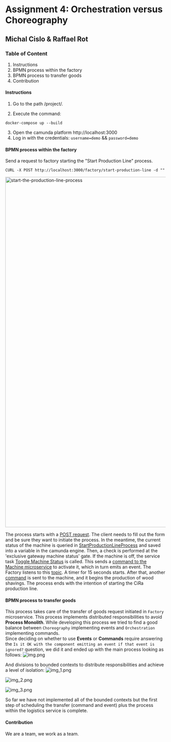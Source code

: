 # Assignment 4: Orchestration versus Choreography
## Michal Cislo & Raffael Rot

### Table of Content

1. Instructions
2. BPMN process within the factory
3. BPMN process to transfer goods
4. Contribution

#### Instructions
1. Go to the path /project/.

2. Execute the command:
```
docker-compose up --build
```
3. Open the camunda platform http://localhost:3000
4. Log in with the credentials: `username=demo` && `password=demo`

#### BPMN process within the factory

Send a request to factory starting the "Start Production Line" process.
```
CURL -X POST http://localhost:3000/factory/start-production-line -d ""
````

<img width="1100" alt="start-the-production-line-process" src="https://github.com/nikokelx/event-driven_and_process-oriented-architecture_group-5/assets/95875428/e99efdde-ca7b-42ad-990c-dce21e802eb1">

The process starts with a [POST request](https://github.com/nikokelx/event-driven_and_process-oriented-architecture_group-5/blob/main/project/factory/src/main/java/ch/unisg/factory/controllers/http/StartProductionLineWebController.java). 
The client needs to fill out the form and be sure they want to initiate the process. 
In the meantime, the current status of the machine is queried in [StartProductionLineProcess](https://github.com/nikokelx/event-driven_and_process-oriented-architecture_group-5/blob/main/project/factory/src/main/java/ch/unisg/factory/core/services/StartProductionLineProcess.java) and saved into a variable in the camunda engine. 
Then, a check is performed at the 'exclusive gateway machine status' gate. If the machine is off, the service task [Toggle Machine Status](https://github.com/nikokelx/event-driven_and_process-oriented-architecture_group-5/blob/main/project/factory/src/main/java/ch/unisg/factory/core/services/ToggleMachineStatusProcess.java) is called. 
This sends a [command to the Machine microservice](https://github.com/nikokelx/event-driven_and_process-oriented-architecture_group-5/blob/main/project/factory/src/main/java/ch/unisg/factory/infrastructure/adapters/http/ToggleMachineStatusWebAdapter.java)
to activate it, which in turn emits an event. The Factory listens to this [topic](https://github.com/nikokelx/event-driven_and_process-oriented-architecture_group-5/blob/main/project/factory/src/main/java/ch/unisg/factory/controllers/event/MachineStatusEventListener.java). A timer for 15 seconds starts. 
After that, another [command](https://github.com/nikokelx/event-driven_and_process-oriented-architecture_group-5/blob/main/project/factory/src/main/java/ch/unisg/factory/infrastructure/adapters/http/ToggleMachineProductionWebAdapter.java) is sent to the machine, and it begins the production of wood shavings.
The process ends with the intention of starting the CiRa production line.

#### BPMN process to transfer goods

This process takes care of the transfer of goods request initiated in `Factory` microservice. This process implements distributed responsibilities to avoid **Process Monolith**.
While developing this process we tried to find a good balance between `Choreography` implementing events and `Orchestration` implementing commands.<br>
Since deciding on whether to use **Events** or **Commands** require answering the `Is it OK with the component emitting an event if that event is ignored?` question, we did it and ended up with the main process looking as follows:
![img.png](img.png)


And divisions to bounded contexts to distribute responsibilities and achieve a level of isolation:
![img_1.png](img_1.png)

![img_2.png](img_2.png)

![img_3.png](img_3.png)

So far we have not implemented all of the bounded contexts but the first step of scheduling the transfer (command and event) plus the process within the logistics service is complete.


#### Contribution

We are a team, we work as a team. 
